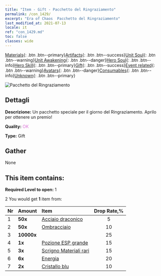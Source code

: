 ```yaml
---
title: "Item - Gift - Pacchetto del Ringraziamento"
permalink: /con_1429/
excerpt: "Era of Chaos  Pacchetto del Ringraziamento"
last_modified_at: 2021-07-13
locale: it
ref: "con_1429.md"
toc: false
classes: wide
---
```

 [Materials](/ItemsIT/){: .btn .btn--primary}[Artifacts](/ItemsIT/Artifacts/){: .btn .btn--success}[Unit Soul](/ItemsIT/UnitSoul/){: .btn .btn--warning}[Unit Awakening](/ItemsIT/UnitAwakening/){: .btn .btn--danger}[Hero Soul](/ItemsIT/HeroSoul/){: .btn .btn--info}[Hero Skill](/ItemsIT/HeroSkill/){: .btn .btn--primary}[Gift](/ItemsIT/Gift/){: .btn .btn--success}[Event related](/ItemsIT/Events/){: .btn .btn--warning}[Avatars](/ItemsIT/Avatars/){: .btn .btn--danger}[Consumables](/ItemsIT/Consumables/){: .btn .btn--info}[Unknown](/ItemsIT/Unknown/){: .btn .btn--primary}

 ![Pacchetto del Ringraziamento](/images/t/i_907043.png)

## Dettagli
 **Descrizione:** Un pacchetto speciale per il giorno del Ringraziamento. Aprilo per ottenere un premio!

 **Quality:** <span style="color: #DA70D6">OK</span>

 **Type:** Gift

## Gather

  None

## This item contains:

 **Required Level to open:** 1

 2 You would get **1** item  from:

  | Nr | Amount |     Item    | Drop Rate,% |
  |:---|:-------|:------------|:---------:|
  | 1 |  **50x** | [Acciaio draconico](/ItemsIT/con_880/) | 5 | 
  | 2 |  **50x** | [Ombracciaio](/ItemsIT/con_881/) | 10 | 
  | 3 |  **10000x** | <i class="fas fa-coins"/> | 25 | 
  | 4 |  **1x** | [Pozione ESP grande](/ItemsIT/con_702/) | 15 | 
  | 5 |  **3x** | [Scrigno Materiali rari](/ItemsIT/con_757/) | 15 | 
  | 6 |  **6x** | [Energia](/ItemsIT/con_900/) | 20 | 
  | 7 |  **2x** | [Cristallo blu](/ItemsIT/con_716/) | 10 | 

